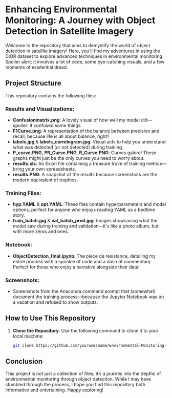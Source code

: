# Enhancing Environmental Monitoring: A Journey with Object Detection in Satellite Imagery

Welcome to the repository that aims to demystify the world of object detection in satellite imagery! Here, you’ll find my adventures in using the DIOR dataset to explore advanced techniques in environmental monitoring. Spoiler alert: it involves a lot of code, some eye-catching visuals, and a few moments of existential dread.

## Project Structure

This repository contains the following files:

### Results and Visualizations:
- **Confusionmatrix.png**: A lovely visual of how well my model did—spoiler: it confused some things.
- **F1Curve.png**: A representation of the balance between precision and recall; because life is all about balance, right?
- **labels.jpg** & **labels_correlogram.jpg**: Visual aids to help you understand what was detected (or not detected) during training.
- **P_curve.PNG**, **PR_Curve.PNG**, **R_Curve.PNG**: Curves galore! These graphs might just be the only curves you need to worry about.
- **results.xls**: An Excel file containing a treasure trove of training metrics—bring your own spreadsheets.
- **results.PNG**: A snapshot of the results because screenshots are the modern equivalent of trophies.

### Training Files:
- **hyp.YAML** & **opt.YAML**: These files contain hyperparameters and model options, perfect for anyone who enjoys reading YAML as a bedtime story.
- **train_batch.jpg** & **val_batch_pred.jpg**: Images showcasing what the model saw during training and validation—it's like a photo album, but with more zeros and ones.

### Notebook:
- **ObjectDetection_final.ipynb**: The pièce de résistance, detailing my entire process with a sprinkle of code and a dash of commentary. Perfect for those who enjoy a narrative alongside their data!

### Screenshots:
- Screenshots from the Anaconda command prompt that (somewhat) document the training process—because the Jupyter Notebook was on a vacation and refused to show outputs.

## How to Use This Repository

1. **Clone the Repository**: Use the following command to clone it to your local machine:
   ```bash
   git clone https://github.com/yourusername/Environmental-Monitoring-Object-Detection.git

## Conclusion
This project is not just a collection of files; it’s a journey into the depths of environmental monitoring through object detection. While I may have stumbled through the process, I hope you find this repository both informative and entertaining. Happy exploring!
